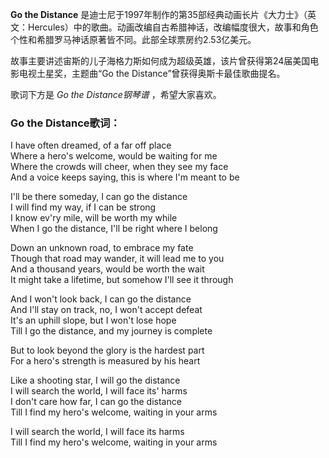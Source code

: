 

**Go the Distance**
是迪士尼于1997年制作的第35部经典动画长片《大力士》（英文：Hercules）中的歌曲。动画改编自古希腊神话，改编幅度很大，故事和角色个性和希腊罗马神话原著皆不同。此部全球票房约2.53亿美元。

  
故事主要讲述宙斯的儿子海格力斯如何成为超级英雄，该片曾获得第24届美国电影电视土星奖，主题曲“Go the Distance”曾获得奥斯卡最佳歌曲提名。

  
歌词下方是 _Go the Distance钢琴谱_ ，希望大家喜欢。

### Go the Distance歌词：

I have often dreamed, of a far off place  
Where a hero's welcome, would be waiting for me  
Where the crowds will cheer, when they see my face  
And a voice keeps saying, this is where I'm meant to be

I'll be there someday, I can go the distance  
I will find my way, if I can be strong  
I know ev'ry mile, will be worth my while  
When I go the distance, I'll be right where I belong

Down an unknown road, to embrace my fate  
Though that road may wander, it will lead me to you  
And a thousand years, would be worth the wait  
It might take a lifetime, but somehow I'll see it through

And I won't look back, I can go the distance  
And I'll stay on track, no, I won't accept defeat  
It's an uphill slope, but I won't lose hope  
Till I go the distance, and my journey is complete

But to look beyond the glory is the hardest part  
For a hero's strength is measured by his heart

Like a shooting star, I will go the distance  
I will search the world, I will face its' harms  
I don't care how far, I can go the distance  
Till I find my hero's welcome, waiting in your arms

I will search the world, I will face its harms  
Till I find my hero's welcome, waiting in your arms

